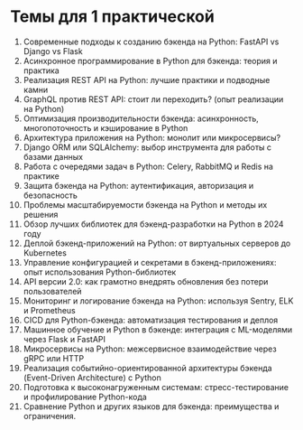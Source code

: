 # Темы для 1 практической

1. Современные подходы к созданию бэкенда на Python: FastAPI vs Django vs Flask
2. Асинхронное программирование в Python для бэкенда: теория и практика
3. Реализация REST API на Python: лучшие практики и подводные камни
4. GraphQL против REST API: стоит ли переходить? (опыт реализации на Python)
5. Оптимизация производительности бэкенда: асинхронность, многопоточность и кэширование в Python
6. Архитектура приложения на Python: монолит или микросервисы?
7. Django ORM или SQLAlchemy: выбор инструмента для работы с базами данных
8. Работа с очередями задач в Python: Celery, RabbitMQ и Redis на практике
9. Защита бэкенда на Python: аутентификация, авторизация и безопасность
10. Проблемы масштабируемости бэкенда на Python и методы их решения
11. Обзор лучших библиотек для бэкенд-разработки на Python в 2024 году
12. Деплой бэкенд-приложений на Python: от виртуальных серверов до Kubernetes
13. Управление конфигурацией и секретами в бэкенд-приложениях: опыт использования Python-библиотек
14. API версии 2.0: как грамотно внедрять обновления без потери пользователей
15. Мониторинг и логирование бэкенда на Python: используя Sentry, ELK и Prometheus
16. CICD для Python-бэкенда: автоматизация тестирования и деплоя
17. Машинное обучение и Python в бэкенде: интеграция с ML-моделями через Flask и FastAPI
18. Микросервисы на Python: межсервисное взаимодействие через gRPC или HTTP
19. Реализация событийно-ориентированной архитектуры бэкенда (Event-Driven Architecture) с Python
20. Подготовка к высоконагруженным системам: стресс-тестирование и профилирование Python-кода
21. Сравнение Python и других языков для бэкенда: преимущества и ограничения.